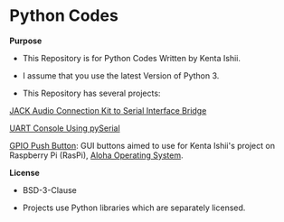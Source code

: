# Python Codes

**Purpose**

* This Repository is for Python Codes Written by Kenta Ishii.

* I assume that you use the latest Version of Python 3.

* This Repository has several projects:

[JACK Audio Connection Kit to Serial Interface Bridge](midi)

[UART Console Using pySerial](uart)

[GPIO Push Button](gpio_pbutton): GUI buttons aimed to use for Kenta Ishii's project on Raspberry Pi (RasPi), [Aloha Operating System](https://github.com/JimmyKenMerchant/RaspberryPi).

**License**

* BSD-3-Clause

* Projects use Python libraries which are separately licensed.
